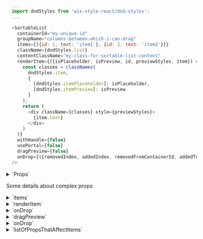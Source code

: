 ```js
  ...
  import dndStyles from 'wix-style-react/dnd-styles';
  ...

  <SortableList
    containerId="my-unique-id"
    groupName="columns-between-which-i-can-drag"
    items={[{id: 1, text: 'item1'}, {id: 2, text: 'item2'}]}
    className={dndStyles.list}
    contentClassName="my-class-for-sortable-list-content"
    renderItem={({isPlaceholder, isPreview, id, previewStyles, item}) => (
      const classes = classNames(
        dndStyles.item,
        {
          [dndStyles.itemPlaceholder]: isPlaceholder,
          [dndStyles.itemPreview]: isPreview
        }
      );
      return (
        <div className={classes} style={previewStyles}>
          {item.text}
        </div>
      )
    )}
    withHandle={false}
    usePortal={false}
    dragPreview={false}
    onDrop={({removedIndex, addedIndex, removedFromContainerId, addedToContainerId, payload}) => console.log({removedIndex, addedIndex, removedFromContainerId, addedToContainerId, payload})}
  />
```

<details>
  <summary>`Props`</summary>
  | propName         | propType | defaultValue | isRequired | description |
  | ---              | ---      | ---          | ---        | ---         |
  | items            | array    | -            | true       | array of items, each item should have an id. |
  | renderItem       | func     | -            | true       | render function which will be used to render item block inside of sortable list |
  | onDrop           | func     | -            | true       | callback for onDrop event, it will be called after user drop smth |
  | containerId      | string   | -            | true       | unique id, it required to prevent or allow d&d between several containers |
  | className        | string   | -            | -          | className for root of  SortableList, in case if you want to style root element of SortableList |
  | contentClassName | string   | -            | -          | className for items wrapper div, it maybe useful if you want to make horizontal sortable list |
  | groupName        | string   | -            | -          | name of group to which SortableList is related, d&d allowed inside of the same group |
  | withHandle       | bool     | false        | -          | should whole item be draggable or just handle on it|
  | usePortal        | bool     | false        | -          | render item preview into body|
  | dragPreview      | bool     | false        | -          | in case if you have nested SortableLists, you need to set dragPreview to true when you drag nested SortableList |
  | animationDuration| number   | 0            | -          | animation duration. Please note, `SortableList` uses CSS `transition`s to animate itself
  | animationTiming  | string   | ''           | -          | animation timing function
  | delay            | number   |  -           | -          | number of ms that user should press on item before drag will start
  | canDrag          | func     |  -           | -          | function which will be used before drag start and can prevent it like if returns false: () => false |
  | listOfPropsThatAffectItems | array     |  -           | -          | Array that contains values that are used inside of renderItem callback.(Change of these values cause re-call of renderItem func) |
</details>

Some details about complex props


<details>
  <summary>`items`</summary>
  Example:
  ```js
  [
    {
      id: 'a',
      text: 'Item 1'
    },
    {
      id: 'b',
      text: 'Item 2'
    },
    {
      id: 'c',
      text: 'Item 3'
    },
    {
      id: 'd',
      text: 'Item 4'
    }
  ]
  ```
</details>
<details>
  <summary>`renderItem`</summary>
  This function called with such parameters:

  - `isPlaceholder` - if item in drag state,
  then instead of an item(item previous place)
  we want to render placeholder(empty block, or left item as it is), so you able to style your item by checking isPlaceholder.
  - `isPreview` - if item in drag(fly) state,
  then instead of an item,
  we want to render preview
  state(maybe we want to rotate it a little, or hide something),
  so you able to style your item by checking isPreview.
  - `id` - an id from item that you render
  - `previewStyles` - styles that coming from SortableList, `you always need to apply` them on your root div, inside of renderItem
  You can add item width as `style={{...previewStyles, width: your_width }}`. By default previewStyles contain original items `width` in pixels
  - `item` - item that you are render

  Example without handle:
  ```js
  renderItem = ({isPlaceholder, isPreview, id, previewStyles, item, delayed}) => {
      const classes = classNames(
        styles.card,
        {
          [styles.placeholder]: isPlaceholder,
          [styles.preview]: isPreview,
          [styles.delayed]: delayed
        });

      return (
        <div className={classes} style={previewStyles} data-hook={`item-${id}`}>
          {item.text}
        </div>
      );
    }
  ```

  Example with handle:
  ```js
  renderItem = ({isPlaceholder, isPreview, id, connectHandle, previewStyles, item}) => {
      const classes = classNames(
        styles.card,
        {
          [styles.placeholder]: isPlaceholder,
          [styles.preview]: isPreview
        });

      return (
        <div className={classes} style={previewStyles} data-hook={`item-${id}`}>
          {connectHandle(
            <div className={styles.handle} data-hook={`card-${id}-handle`}>
              <DragAndDropLarge/> // an icon
            </div>
          )}
          {item.text}
        </div>
      );
    }
  ```
</details>
<details>
  <summary>`onDrop`</summary>
  This function called with such parameters:

  - `removedIndex` - index of an item previous position inside of original items array
  - `addedIndex` - index of an item new position inside of new items array
  - `removedFromContainerId` - id of the container(SortableList instance) from which item was removed
  - `addedToContainerId` - id of the container(SortableList instance) to which item was dropped
  - `payload` - original item data

  Example of d&d onDrop callback for drag between two columns(two SortableList)

  ```js
  handleDrop = ({removedIndex, addedIndex, removedFromContainerId, addedToContainerId, payload}) => {
    const nextState = copy(this.state);
    nextState[removedFromContainerId].splice(removedIndex, 1);
    nextState[addedToContainerId].splice(addedIndex, 0, payload);

    this.setState({...nextState});
  };
  ```
</details>
<details>
  <summary>`dragPreview`</summary>
  Case of nested sortable list

  ```js
    ...
    renderColumn = ({isPlaceholder, isPreview, item, id, previewStyles}) => {
      const classes = classNames(
        {
          [classNames(defaultDndStyles.itemPlaceholder, styles.columnPlaceholder)]: isPlaceholder,
          [classNames(defaultDndStyles.itemPreview, styles.columnItemPreview)]: isPreview
        },
        classNames(defaultDndStyles.item, styles.columnItem)
      );

      return (
        <div className={classes} style={previewStyles} data-hook={`column-${id}`}>
          <SortableList
            dragPreview={isPreview}
            className={classNames(defaultDndStyles.list, styles.column)}
            dataHook={`column-${id}`}
            groupName="multi-area"
            containerId={id}
            items={item.items}
            renderItem={this.renderCell}
            onDrop={this.handleDropCell}
            />
        </div>
      );
    }

    render() {
      return (
        <DragDropContextProvider>
          <div className={styles.root}>
            <SortableList
              className={classNames(defaultDndStyles.list, styles.table)}
              contentClassName={styles.content}
              dataHook="draggable-column-multi-area"
              containerId="multiArea"
              items={this.state.columns}
              renderItem={this.renderColumn}
              onDrop={this.handleDropColumn}
              />
          </div>
        </DragDropContextProvider>
      );
    }
  ```
</details>
<details>
  <summary>`onDrop`</summary>
  This function called with such parameters:

  - `removedIndex` - index of an item previous position inside of original items array
  - `addedIndex` - index of an item new position inside of new items array
  - `removedFromContainerId` - id of the container(SortableList instance) from which item was removed
  - `addedToContainerId` - id of the container(SortableList instance) to which item was dropped
  - `payload` - original item data

  Example of d&d onDrop callback for drag between two columns(two SortableList)

  ```js
  handleDrop = ({removedIndex, addedIndex, removedFromContainerId, addedToContainerId, payload}) => {
    const nextState = copy(this.state);
    nextState[removedFromContainerId].splice(removedIndex, 1);
    nextState[addedToContainerId].splice(addedIndex, 0, payload);

    this.setState({...nextState});
  };
  ```
</details>
<details>
  <summary>`listOfPropsThatAffectItems`</summary>
  You can also check SortableList.spec.js(`should call renderItem when props changed`) test.

  ```js
    ...
    class MyComponent extends React.Component {
      state = {
        isListInDragState: false
      }
      handleDragStart = () => this.setState({ isListInDragState: true })
      handleDragEnd = () => this.setState({ isListInDragState: false })

      /* 
        GOAL:
        inside of render item callback we use `isListInDragState` from state,
        so we expect, that when we will do setState({ isListInDragState: someValue }),
        the renderItem will call again and render updated state in dom
      */
      renderItem = ({ item }) => (
        <div key={item.id} data-hook={`item-${item.id}`}>
          {item.text}
          Is list in drag state? - {this.state.isListInDragState ? 'yes' : 'no'}
        </div>
      )

      render() {
        /* 
          To achieve our goal from renderItem callback, we need to tell SortableList,
          that this.state.isListInDragState can affect our items view and that SortableList need to
          call renderItem again when this.state.isListInDragState changed.
          To do this we use `listOfPropsThatAffectItems`
        */
        return (
          <div>
            <SortableList
              contentClassName="cl"
              dataHook={dataHook}
              containerId="sortable-list-1"
              groupName="group1"
              items={items}
              renderItem={this.renderItem}
              onDrop={onDrop}
              onDragStart={this.handleDragStart}
              onDragEnd={this.handleDragEnd}
              listOfPropsThatAffectItems={[this.state.isListInDragState]}
            />
          </div>
        );
      }
    }
  ```
</details>


